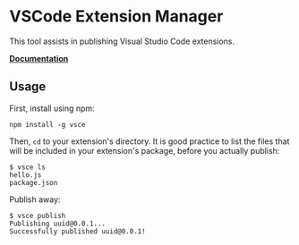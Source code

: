 # VSCode Extension Manager

This tool assists in publishing Visual Studio Code extensions.

[**Documentation**](vscode-extensionbuilders/blob/master/docs/tools/vscecli.md)

## Usage

First, install using npm:

```
npm install -g vsce
```

Then, `cd` to your extension's directory.
It is good practice to list the files that will be included in your extension's
package, before you actually publish:

```
$ vsce ls
hello.js
package.json
```

Publish away:

```
$ vsce publish
Publishing uuid@0.0.1...
Successfully published uuid@0.0.1!
```

